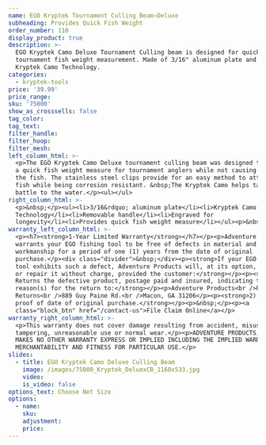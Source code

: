 ```yaml
---
name: EGO Kryptek Tournament Culling Beam—Deluxe
subheading: Provides Quick Fish Weight
order_number: 110
display_product: true
description: >-
  EGO Kryptek Camo Deluxe Tournament Culling beam is designed for quick
  tournament fish weight measurement. Made of 3/16" aluminum plate and features
  Kryptek Camo Technology.
categories:
  - kryptek-tools
price: '39.99'
price_range:
sku: '75000'
show_as_crosssells: false
tag_color:
tag_text:
filter_handle:
filter_hoop:
filter_mesh:
left_column_html: >-
  <p>The EGO Kryptek Camo Deluxe tournament culling beam was designed to provide
  a quick fish weight measure for tournament anglers while not causing damage to
  the fish. The stainless steel clips provide for an easy method to attach the
  fish while being corrosion resistant. &nbsp;The Kryptek Camo helps take the
  battle to the water.</p><ul></ul>
right_column_html: >-
  <p>&nbsp;</p><ul><li>3/16&rdquo; aluminum plate</li><li>Kryptek Camo
  Technology</li><li>Removable handle</li><li>Engraved for
  longevity</li><li>Provides quick fish weight measure</li></ul><p>&nbsp;</p>
warranty_left_column_html: >-
  <p><h7><strong>1-Year Limited Warranty</strong></h7></p><p>Adventure Products
  warrants your EGO fishing tool to be free of defects in material and
  workmanship for a period of one (1) years from the date of original
  purchase.</p><div class="divider">&nbsp;</div><p><strong>If your EGO fishing
  tool exhibits such a defect, Adventure Products will, at its option, replace
  or repair it without charge, provided the customer:</strong></p><p><strong>1)
  Returns the defective product, postage paid and insured, indicating the
  reason(s) for the return to:</strong></p><p>Adventure Products<br />Product
  Returns<br />889 Guy Paine Rd.<br />Macon, GA 31206</p><p><strong>2) Submits
  proof of date of original purchase.</strong></p><p>&nbsp;</p><p><a
  class="block_btn" href="/contact-us">File Claim Online</a></p>
warranty_right_column_html: >-
  <p>This warranty does not cover damage resulting from accident, misuse, abuse,
  tampering, unreasonable use or normal wear.</p><p>ADVENTURE PRODUCTS, INC.
  MAKES NO OTHER WARRANTY EXPRESS OR IMPLIED INCLUDING THE IMPLIED WARRANTIES OF
  MERCHANTABILITY AND FITNESS FOR PARTICULAR USE.</p>
slides:
  - title: EGO Kryptek Camo Deluxe Culling Beam
    image: /images/75000_Kryptek_DeluexCB_1160x533.jpg
    video:
    is_video: false
options_text: Choose Net Size
options:
  - name:
    sku:
    adjustment:
    price:
---
```

